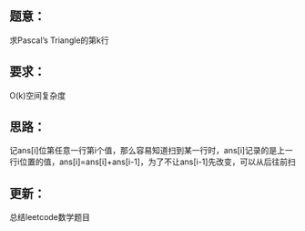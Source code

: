 ## 题意：
求Pascal’s Triangle的第k行

## 要求：
O(k)空间复杂度

## 思路：
记ans[i]位第任意一行第i个值，那么容易知道扫到某一行时，ans[i]记录的是上一行i位置的值，ans[i]=ans[i]+ans[i-1]，为了不让ans[i-1]先改变，可以从后往前扫

## 更新：
总结leetcode数学题目

